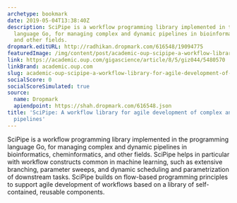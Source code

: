 ```yaml
---
archetype: bookmark
date: 2019-05-04T13:38:40Z
description: SciPipe is a workflow programming library implemented in the programming
  language Go, for managing complex and dynamic pipelines in bioinformatics, cheminformatics,
  and other fields.
dropmark.editURL: http://radhikan.dropmark.com/616548/19094775
featuredImage: /img/content/post/academic-oup-scipipe-a-workflow-library-for-agile-development-of-complex-and-dynamic-bioinformatics-pipelines.jpeg
link: https://academic.oup.com/gigascience/article/8/5/giz044/5480570
linkBrand: academic.oup.com
slug: academic-oup-scipipe-a-workflow-library-for-agile-development-of-complex-and-dynamic-bioinformatics-pipelines
socialScore: 0
socialScoreSimulated: true
source:
  name: Dropmark
  apiendpoint: https://shah.dropmark.com/616548.json
title: 'SciPipe: A workflow library for agile development of complex and dynamic bioinformatics
  pipelines'
---
```

SciPipe is a workflow programming library implemented in the programming language Go, for managing complex and dynamic pipelines in bioinformatics, cheminformatics, and other fields. SciPipe helps in particular with workflow constructs common in machine learning, such as extensive branching, parameter sweeps, and dynamic scheduling and parametrization of downstream tasks. SciPipe builds on flow-based programming principles to support agile development of workflows based on a library of self-contained, reusable components. 